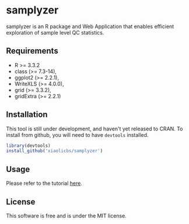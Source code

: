 # samplyzer
samplyzer is an R package and Web Application that enables efficient exploration of sample level QC statistics.

## Requirements
* R >= 3.3.2
* class (>= 7.3-14),
* ggplot2 (>= 2.2.1),
* WriteXLS (>= 4.0.0),
* grid (>= 3.3.2),
* gridExtra (>= 2.2.1)

## Installation
This tool is still under development, and haven't yet released to CRAN. To install from github, you will need to have `devtools` installed. 

```r
library(devtools)
install_github('xiaolicbs/samplyzer')
```

## Usage
Please refer to the tutorial [here](vignetts/tutorial.Rmd). 

## License
This software is free and is under the MIT license. 
